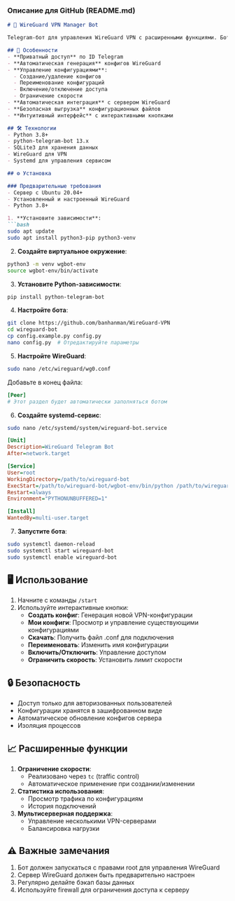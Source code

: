 ### Описание для GitHub (README.md)

```markdown
# 🤖 WireGuard VPN Manager Bot

Telegram-бот для управления WireGuard VPN с расширенными функциями. Бот позволяет создавать, распределять и управлять VPN-конфигурациями через Telegram.

## 🌟 Особенности
- **Приватный доступ** по ID Telegram
- **Автоматическая генерация** конфигов WireGuard
- **Управление конфигурациями**: 
  - Создание/удаление конфигов
  - Переименование конфигураций
  - Включение/отключение доступа
  - Ограничение скорости
- **Автоматическая интеграция** с сервером WireGuard
- **Безопасная выгрузка** конфигурационных файлов
- **Интуитивный интерфейс** с интерактивными кнопками

## 🛠 Технологии
- Python 3.8+
- python-telegram-bot 13.x
- SQLite3 для хранения данных
- WireGuard для VPN
- Systemd для управления сервисом

## ⚙️ Установка

### Предварительные требования
- Сервер с Ubuntu 20.04+
- Установленный и настроенный WireGuard
- Python 3.8+

1. **Установите зависимости**:
```bash
sudo apt update
sudo apt install python3-pip python3-venv
```

2. **Создайте виртуальное окружение**:
```bash
python3 -m venv wgbot-env
source wgbot-env/bin/activate
```

3. **Установите Python-зависимости**:
```bash
pip install python-telegram-bot
```

4. **Настройте бота**:
```bash
git clone https://github.com/banhanman/WireGuard-VPN
cd wireguard-bot
cp config.example.py config.py
nano config.py  # Отредактируйте параметры
```

5. **Настройте WireGuard**:
```bash
sudo nano /etc/wireguard/wg0.conf
```
Добавьте в конец файла:
```ini
[Peer]
# Этот раздел будет автоматически заполняться ботом
```

6. **Создайте systemd-сервис**:
```bash
sudo nano /etc/systemd/system/wireguard-bot.service
```
```ini
[Unit]
Description=WireGuard Telegram Bot
After=network.target

[Service]
User=root
WorkingDirectory=/path/to/wireguard-bot
ExecStart=/path/to/wireguard-bot/wgbot-env/bin/python /path/to/wireguard-bot/bot.py
Restart=always
Environment="PYTHONUNBUFFERED=1"

[Install]
WantedBy=multi-user.target
```

7. **Запустите бота**:
```bash
sudo systemctl daemon-reload
sudo systemctl start wireguard-bot
sudo systemctl enable wireguard-bot
```

## 🖥 Использование
1. Начните с команды `/start`
2. Используйте интерактивные кнопки:
   - **Создать конфиг**: Генерация новой VPN-конфигурации
   - **Мои конфиги**: Просмотр и управление существующими конфигурациями
   - **Скачать**: Получить файл .conf для подключения
   - **Переименовать**: Изменить имя конфигурации
   - **Включить/Отключить**: Управление доступом
   - **Ограничить скорость**: Установить лимит скорости

## 🔒 Безопасность
- Доступ только для авторизованных пользователей
- Конфигурации хранятся в зашифрованном виде
- Автоматическое обновление конфигов сервера
- Изоляция процессов

## 📈 Расширенные функции
1. **Ограничение скорости**:
   - Реализовано через `tc` (traffic control)
   - Автоматическое применение при создании/изменении
2. **Статистика использования**:
   - Просмотр трафика по конфигурациям
   - История подключений
3. **Мультисерверная поддержка**:
   - Управление несколькими VPN-серверами
   - Балансировка нагрузки

## ⚠️ Важные замечания
1. Бот должен запускаться с правами root для управления WireGuard
2. Сервер WireGuard должен быть предварительно настроен
3. Регулярно делайте бэкап базы данных
4. Используйте firewall для ограничения доступа к серверу
